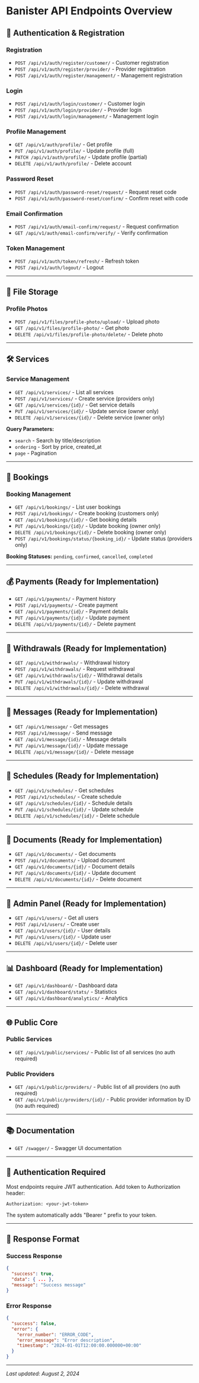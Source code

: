 # Banister API Endpoints Overview

## 🔐 Authentication & Registration

### Registration
- `POST /api/v1/auth/register/customer/` - Customer registration
- `POST /api/v1/auth/register/provider/` - Provider registration  
- `POST /api/v1/auth/register/management/` - Management registration

### Login
- `POST /api/v1/auth/login/customer/` - Customer login
- `POST /api/v1/auth/login/provider/` - Provider login
- `POST /api/v1/auth/login/management/` - Management login

### Profile Management
- `GET /api/v1/auth/profile/` - Get profile
- `PUT /api/v1/auth/profile/` - Update profile (full)
- `PATCH /api/v1/auth/profile/` - Update profile (partial)
- `DELETE /api/v1/auth/profile/` - Delete account

### Password Reset
- `POST /api/v1/auth/password-reset/request/` - Request reset code
- `POST /api/v1/auth/password-reset/confirm/` - Confirm reset with code

### Email Confirmation
- `POST /api/v1/auth/email-confirm/request/` - Request confirmation
- `GET /api/v1/auth/email-confirm/verify/` - Verify confirmation

### Token Management
- `POST /api/v1/auth/token/refresh/` - Refresh token
- `POST /api/v1/auth/logout/` - Logout

---

## 📸 File Storage

### Profile Photos
- `POST /api/v1/files/profile-photo/upload/` - Upload photo
- `GET /api/v1/files/profile-photo/` - Get photo
- `DELETE /api/v1/files/profile-photo/delete/` - Delete photo

---

## 🛠️ Services

### Service Management
- `GET /api/v1/services/` - List all services
- `POST /api/v1/services/` - Create service (providers only)
- `GET /api/v1/services/{id}/` - Get service details
- `PUT /api/v1/services/{id}/` - Update service (owner only)
- `DELETE /api/v1/services/{id}/` - Delete service (owner only)

**Query Parameters:**
- `search` - Search by title/description
- `ordering` - Sort by price, created_at
- `page` - Pagination

---

## 📅 Bookings

### Booking Management
- `GET /api/v1/bookings/` - List user bookings
- `POST /api/v1/bookings/` - Create booking (customers only)
- `GET /api/v1/bookings/{id}/` - Get booking details
- `PUT /api/v1/bookings/{id}/` - Update booking (owner only)
- `DELETE /api/v1/bookings/{id}/` - Delete booking (owner only)
- `POST /api/v1/bookings/status/{booking_id}/` - Update status (providers only)

**Booking Statuses:** `pending`, `confirmed`, `cancelled`, `completed`

---

## 💰 Payments (Ready for Implementation)

- `GET /api/v1/payments/` - Payment history
- `POST /api/v1/payments/` - Create payment
- `GET /api/v1/payments/{id}/` - Payment details
- `PUT /api/v1/payments/{id}/` - Update payment
- `DELETE /api/v1/payments/{id}/` - Delete payment

---

## 💸 Withdrawals (Ready for Implementation)

- `GET /api/v1/withdrawals/` - Withdrawal history
- `POST /api/v1/withdrawals/` - Request withdrawal
- `GET /api/v1/withdrawals/{id}/` - Withdrawal details
- `PUT /api/v1/withdrawals/{id}/` - Update withdrawal
- `DELETE /api/v1/withdrawals/{id}/` - Delete withdrawal

---

## 💬 Messages (Ready for Implementation)

- `GET /api/v1/message/` - Get messages
- `POST /api/v1/message/` - Send message
- `GET /api/v1/message/{id}/` - Message details
- `PUT /api/v1/message/{id}/` - Update message
- `DELETE /api/v1/message/{id}/` - Delete message

---

## 📅 Schedules (Ready for Implementation)

- `GET /api/v1/schedules/` - Get schedules
- `POST /api/v1/schedules/` - Create schedule
- `GET /api/v1/schedules/{id}/` - Schedule details
- `PUT /api/v1/schedules/{id}/` - Update schedule
- `DELETE /api/v1/schedules/{id}/` - Delete schedule

---

## 📄 Documents (Ready for Implementation)

- `GET /api/v1/documents/` - Get documents
- `POST /api/v1/documents/` - Upload document
- `GET /api/v1/documents/{id}/` - Document details
- `PUT /api/v1/documents/{id}/` - Update document
- `DELETE /api/v1/documents/{id}/` - Delete document

---

## 👥 Admin Panel (Ready for Implementation)

- `GET /api/v1/users/` - Get all users
- `POST /api/v1/users/` - Create user
- `GET /api/v1/users/{id}/` - User details
- `PUT /api/v1/users/{id}/` - Update user
- `DELETE /api/v1/users/{id}/` - Delete user

---

## 📊 Dashboard (Ready for Implementation)

- `GET /api/v1/dashboard/` - Dashboard data
- `GET /api/v1/dashboard/stats/` - Statistics
- `GET /api/v1/dashboard/analytics/` - Analytics

---

## 🌐 Public Core

### Public Services
- `GET /api/v1/public/services/` - Public list of all services (no auth required)

### Public Providers
- `GET /api/v1/public/providers/` - Public list of all providers (no auth required)
- `GET /api/v1/public/providers/{id}/` - Public provider information by ID (no auth required)

---

## 📚 Documentation

- `GET /swagger/` - Swagger UI documentation

---

## 🔐 Authentication Required

Most endpoints require JWT authentication. Add token to Authorization header:
```
Authorization: <your-jwt-token>
```

The system automatically adds "Bearer " prefix to your token.

---

## 📝 Response Format

### Success Response
```json
{
  "success": true,
  "data": { ... },
  "message": "Success message"
}
```

### Error Response
```json
{
  "success": false,
  "error": {
    "error_number": "ERROR_CODE",
    "error_message": "Error description",
    "timestamp": "2024-01-01T12:00:00.000000+00:00"
  }
}
```

---

*Last updated: August 2, 2024* 